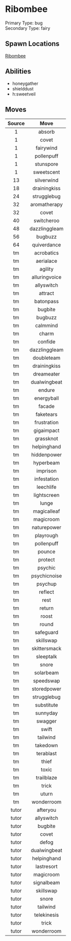 # Ribombee  
Primary Type: bug  
Secondary Type: fairy  
  
## Spawn Locations  
[Ribombee](/data/spawn_presets/ribombee.md)  
  
## Abilities  
  * honeygather
  * shielddust
  * h:sweetveil
  
  
## Moves  
  
| Source | Move |  
|:---:|:---:|  
| 1 | absorb |  
| 1 | covet |  
| 1 | fairywind |  
| 1 | pollenpuff |  
| 1 | stunspore |  
| 1 | sweetscent |  
| 13 | silverwind |  
| 18 | drainingkiss |  
| 24 | strugglebug |  
| 32 | aromatherapy |  
| 32 | covet |  
| 40 | switcheroo |  
| 48 | dazzlinggleam |  
| 56 | bugbuzz |  
| 64 | quiverdance |  
| tm | acrobatics |  
| tm | aerialace |  
| tm | agility |  
| tm | alluringvoice |  
| tm | allyswitch |  
| tm | attract |  
| tm | batonpass |  
| tm | bugbite |  
| tm | bugbuzz |  
| tm | calmmind |  
| tm | charm |  
| tm | confide |  
| tm | dazzlinggleam |  
| tm | doubleteam |  
| tm | drainingkiss |  
| tm | dreameater |  
| tm | dualwingbeat |  
| tm | endure |  
| tm | energyball |  
| tm | facade |  
| tm | faketears |  
| tm | frustration |  
| tm | gigaimpact |  
| tm | grassknot |  
| tm | helpinghand |  
| tm | hiddenpower |  
| tm | hyperbeam |  
| tm | imprison |  
| tm | infestation |  
| tm | leechlife |  
| tm | lightscreen |  
| tm | lunge |  
| tm | magicalleaf |  
| tm | magicroom |  
| tm | naturepower |  
| tm | playrough |  
| tm | pollenpuff |  
| tm | pounce |  
| tm | protect |  
| tm | psychic |  
| tm | psychicnoise |  
| tm | psychup |  
| tm | reflect |  
| tm | rest |  
| tm | return |  
| tm | roost |  
| tm | round |  
| tm | safeguard |  
| tm | skillswap |  
| tm | skittersmack |  
| tm | sleeptalk |  
| tm | snore |  
| tm | solarbeam |  
| tm | speedswap |  
| tm | storedpower |  
| tm | strugglebug |  
| tm | substitute |  
| tm | sunnyday |  
| tm | swagger |  
| tm | swift |  
| tm | tailwind |  
| tm | takedown |  
| tm | terablast |  
| tm | thief |  
| tm | toxic |  
| tm | trailblaze |  
| tm | trick |  
| tm | uturn |  
| tm | wonderroom |  
| tutor | afteryou |  
| tutor | allyswitch |  
| tutor | bugbite |  
| tutor | covet |  
| tutor | defog |  
| tutor | dualwingbeat |  
| tutor | helpinghand |  
| tutor | lastresort |  
| tutor | magicroom |  
| tutor | signalbeam |  
| tutor | skillswap |  
| tutor | snore |  
| tutor | tailwind |  
| tutor | telekinesis |  
| tutor | trick |  
| tutor | wonderroom |  
  
